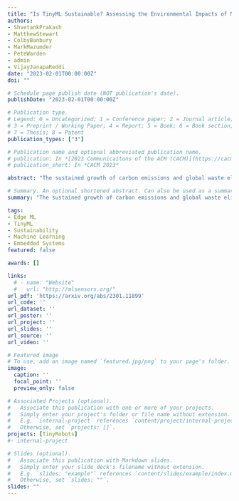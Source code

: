 ```yaml
---
title: "Is TinyML Sustainable? Assessing the Environmental Impacts of Machine Learning on Microcontrollers"
authors:
- ShvetankPrakash
- MatthewStewart
- ColbyBanbury
- MarkMazumder
- PeteWarden
- admin
- VijayJanapaReddi
date: "2023-02-01T00:00:00Z"
doi: ""

# Schedule page publish date (NOT publication's date).
publishDate: "2023-02-01T00:00:00Z"

# Publication type.
# Legend: 0 = Uncategorized; 1 = Conference paper; 2 = Journal article;
# 3 = Preprint / Working Paper; 4 = Report; 5 = Book; 6 = Book section;
# 7 = Thesis; 8 = Patent
publication_types: ["3"]

# Publication name and optional abbreviated publication name.
# publication: In *[2023 Communicaitons of the ACM (CACM)](https://cacm.acm.org/)*
# publication_short: In *CACM 2023*

abstract: "The sustained growth of carbon emissions and global waste elicits significant sustainability concerns for our environment's future. The growing Internet of Things (IoT) has the potential to exacerbate this issue. However, an emerging area known as Tiny Machine Learning (TinyML) has the opportunity to help address these environmental challenges through sustainable computing practices. TinyML, the deployment of machine learning (ML) algorithms onto low-cost, low-power microcontroller systems, enables on-device sensor analytics that unlocks numerous always-on ML applications. This article discusses the potential of these TinyML applications to address critical sustainability challenges. Moreover, the footprint of this emerging technology is assessed through a complete life cycle analysis of TinyML systems. From this analysis, TinyML presents opportunities to offset its carbon emissions by enabling applications that reduce the emissions of other sectors. Nevertheless, when globally scaled, the carbon footprint of TinyML systems is not negligible, necessitating that designers factor in environmental impact when formulating new devices. Finally, research directions for enabling further opportunities for TinyML to contribute to a sustainable future are outlined."

# Summary. An optional shortened abstract. Can also be used as a summary for an extended abstract or poster etc.
summary: "The sustained growth of carbon emissions and global waste elicits significant sustainability concerns for our environment's future. The growing Internet of Things (IoT) has the potential to exacerbate this issue. However, an emerging area known as Tiny Machine Learning (TinyML) has the opportunity to help address these environmental challenges through sustainable computing practices. TinyML, the deployment of machine learning (ML) algorithms onto low-cost, low-power microcontroller systems, enables on-device sensor analytics that unlocks numerous always-on ML applications. This article discusses the potential of these TinyML applications to address critical sustainability challenges. Moreover, the footprint of this emerging technology is assessed through a complete life cycle analysis of TinyML systems. From this analysis, TinyML presents opportunities to offset its carbon emissions by enabling applications that reduce the emissions of other sectors. Nevertheless, when globally scaled, the carbon footprint of TinyML systems is not negligible, necessitating that designers factor in environmental impact when formulating new devices. Finally, research directions for enabling further opportunities for TinyML to contribute to a sustainable future are outlined."

tags:
- Edge ML
- TinyML
- Sustainability
- Machine Learning
- Embedded Systems
featured: false

awards: []

links:
  # - name: "Website"
  #   url: "http://mlsensors.org/"
url_pdf: 'https://arxiv.org/abs/2301.11899'
url_code: ''
url_dataset: ''
url_poster: ''
url_project: ''
url_slides: ''
url_source: ''
url_video: ''

# Featured image
# To use, add an image named `featured.jpg/png` to your page's folder. 
image:
  caption: ''
  focal_point: ''
  preview_only: false

# Associated Projects (optional).
#   Associate this publication with one or more of your projects.
#   Simply enter your project's folder or file name without extension.
#   E.g. `internal-project` references `content/project/internal-project/index.md`.
#   Otherwise, set `projects: []`.
projects: [TinyRobots]
#- internal-project

# Slides (optional).
#   Associate this publication with Markdown slides.
#   Simply enter your slide deck's filename without extension.
#   E.g. `slides: "example"` references `content/slides/example/index.md`.
#   Otherwise, set `slides: ""`.
slides: ""
---
```


<!-- {{% alert note %}}
Click the *Cite* button above to demo the feature to enable visitors to import publication metadata into their reference management software.
{{% /alert %}}

{{% alert note %}}
Click the *Slides* button above to demo Academic's Markdown slides feature.
{{% /alert %}} -->

<!-- Supplementary notes can be added here, including [code and math](https://sourcethemes.com/academic/docs/writing-markdown-latex/). -->

